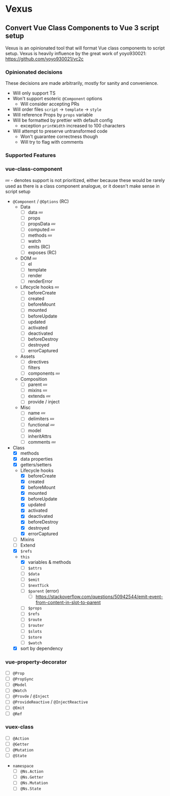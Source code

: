 # Vexus

## Convert Vue Class Components to Vue 3 script setup

Vexus is an opinionated tool that will format Vue class components to script setup. Vexus is heavily influence by the great work of yoyo930021: https://github.com/yoyo930021/vc2c

### Opinionated decisions

These decisions are made arbitrarily, mostly for sanity and convenience.

- Will only support TS
- Won't support esoteric `@Component` options
  - Will consider accepting PRs
- Will order files `script` -> `template` -> `style`
- Will reference Props by `props` variable
- Will be formatted by prettier with default config
  - exception `printWidth` increased to 100 characters
- Will attempt to preserve untransformed code
  - Won't guarantee correctness though
  - Will try to flag with comments

### Supported Features

### vue-class-component

:zzz: - denotes support is not prioritized, either because these would be rarely used as there is a class component analogue, or it doesn't make sense in script setup

- `@Component` / `@Options` (RC)
  - Data
    - [ ] data :zzz:
    - [ ] props
    - [ ] propsData :zzz:
    - [ ] computed :zzz:
    - [ ] methods :zzz:
    - [ ] watch
    - [ ] emits (RC)
    - [ ] exposes (RC)
  - DOM :zzz:
    - [ ] el
    - [ ] template
    - [ ] render
    - [ ] renderError
  - Lifecycle hooks :zzz:
    - [ ] beforeCreate
    - [ ] created
    - [ ] beforeMount
    - [ ] mounted
    - [ ] beforeUpdate
    - [ ] updated
    - [ ] activated
    - [ ] deactivated
    - [ ] beforeDestroy
    - [ ] destroyed
    - [ ] errorCaptured
  - Assets
    - [ ] directives
    - [ ] filters
    - [ ] components :zzz:
  - Composition
    - [ ] parent :zzz:
    - [ ] mixins :zzz:
    - [ ] extends :zzz:
    - [ ] provide / inject
  - Misc
    - [ ] name :zzz:
    - [ ] delimiters :zzz:
    - [ ] functional :zzz:
    - [ ] model
    - [ ] inheritAttrs
    - [ ] comments :zzz:
- Class
  - [x] methods
  - [x] data properties
  - [x] getters/setters
  - Lifecycle hooks
    - [x] beforeCreate
    - [x] created
    - [x] beforeMount
    - [x] mounted
    - [x] beforeUpdate
    - [x] updated
    - [x] activated
    - [x] deactivated
    - [x] beforeDestroy
    - [x] destroyed
    - [x] errorCaptured
  - [ ] Mixins
  - [ ] Extend
  - [x] `$refs`
  - `this`
    - [x] variables & methods
    - [ ] `$attrs`
    - [ ] `$data`
    - [ ] `$emit`
    - [ ] `$nextTick`
    - [ ] `$parent` (error)
      - [ ] https://stackoverflow.com/questions/50942544/emit-event-from-content-in-slot-to-parent
    - [ ] `$props`
    - [ ] `$refs`
    - [ ] `$route`
    - [ ] `$router`
    - [ ] `$slots`
    - [ ] `$store`
    - [ ] `$watch`
  - [x] sort by dependency

### vue-property-decorator

- [ ] `@Prop`
- [ ] `@PropSync`
- [ ] `@Model`
- [ ] `@Watch`
- [ ] `@Provde` / `@Inject`
- [ ] `@ProvideReactive` / `@InjectReactive`
- [ ] `@Emit`
- [ ] `@Ref`

### vuex-class

- [ ] `@Action`
- [ ] `@Getter`
- [ ] `@Mutation`
- [ ] `@State`
- `namespace`
  - [ ] `@Ns.Action`
  - [ ] `@Ns.Getter`
  - [ ] `@Ns.Mutation`
  - [ ] `@Ns.State`
